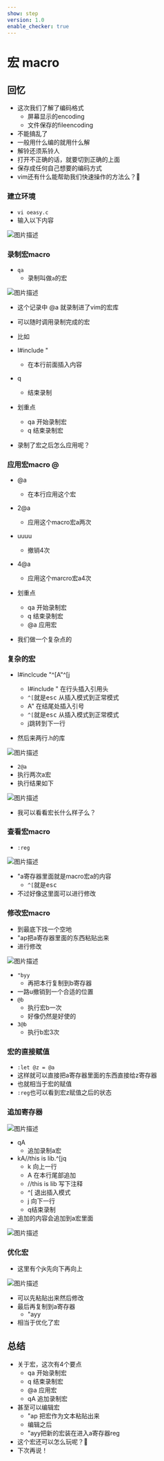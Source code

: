 ```yaml
---
show: step
version: 1.0
enable_checker: true
---
```


# 宏 macro

## 回忆

- 这次我们了解了编码格式
	- 屏幕显示的encoding
	- 文件保存的fileencoding
- 不能搞乱了
- 一般用什么编的就用什么解
- 解铃还须系铃人
- 打开不正确的话，就要切到正确的上面
- 保存成任何自己想要的编码方式
- vim还有什么能帮助我们快速操作的方法么？🤔

### 建立环境

- `vi oeasy.c`
- 输入以下内容

![图片描述](https://doc.shiyanlou.com/courses/uid1190679-20210731-1627726592458)

### 录制宏macro
- `qa`
	- 录制叫做`a`的宏

![图片描述](https://doc.shiyanlou.com/courses/uid1190679-20210731-1627726811173)

- 这个记录中 @a 就录制进了vim的宏库
- 可以随时调用录制完成的宏
- 比如
- I#include "<esc>
	- 在本行前面插入内容
- q
	- 结束录制

- 划重点
	- qa 开始录制宏
	- q 结束录制宏
- 录制了宏之后怎么应用呢？
	
### 应用宏macro @
- @a 
	- 在本行应用这个宏
- 2@a
	- 应用这个macro宏a两次
- uuuu
	- 撤销4次
- 4@a
	- 应用这个marcro宏a4次

- 划重点
	- qa 开始录制宏
	- q 结束录制宏
	- @a 应用宏
- 我们做一个复杂点的


### 复杂的宏

- I#inclcude "^[A"^[j
	- I#include " 在行头插入引用头
	- `^[`就是<kbd>esc</kbd> 从插入模式到正常模式
	- A" 在结尾处插入引号
	- `^[`就是<kbd>esc</kbd> 从插入模式到正常模式
	- j跳转到下一行

- 然后来两行.h的库

![图片描述](https://doc.shiyanlou.com/courses/uid1190679-20211222-1640176268082)

- `2@a`
- 执行两次a宏
- 执行结果如下

![图片描述](https://doc.shiyanlou.com/courses/uid1190679-20211222-1640176275386)

- 我可以看看宏长什么样子么？

### 查看宏macro
- `:reg`

![图片描述](https://doc.shiyanlou.com/courses/uid1190679-20210731-1627727214484)

- "a寄存器里面就是macro宏a的内容
	- `^[`就是<kbd>esc</kbd>
- 不过好像这里面可以进行修改

### 修改宏macro

- 到最底下找一个空地
- "ap把a寄存器里面的东西粘贴出来
- 进行修改

![图片描述](https://doc.shiyanlou.com/courses/uid1190679-20210731-1627727611624)

- `"byy`
	- 再把本行复制到b寄存器
- 一路u撤销到一个合适的位置
- `@b`
	- 执行宏b一次
	- 好像仍然是好使的
- `3@b`
	- 执行b宏3次

### 宏的直接赋值

- `:let @z = @a` 
- 这样就可以直接把a寄存器里面的东西直接给z寄存器
- 也就相当于宏的赋值
- `:reg`也可以看到宏z赋值之后的状态

### 追加寄存器

![图片描述](https://doc.shiyanlou.com/courses/uid1190679-20211222-1640180402031)

- qA
	- 追加录制a宏
- kA//this is lib.^[jq
	- k 向上一行
	- A 在本行尾部追加
	- //this is lib 写下注释
	- ^[ 退出插入模式
	- j 向下一行
	- q结束录制
- 追加的内容会追加到a宏里面

![图片描述](https://doc.shiyanlou.com/courses/uid1190679-20211222-1640181112311)


### 优化宏

- 这里有个jk先向下再向上

![图片描述](https://doc.shiyanlou.com/courses/uid1190679-20210731-1627732315985)

- 可以先粘贴出来然后修改
- 最后再复制到a寄存器
	- "ayy
- 相当于优化了宏

## 总结

- 关于宏，这次有4个要点
	- qa 开始录制宏
	- q 结束录制宏
	- @a 应用宏
	- qA 追加录制宏
- 甚至可以编辑宏
	- "ap 把宏作为文本粘贴出来
	- 编辑之后
	- "ayy把新的宏装在进入a寄存器reg
- 这个宏还可以怎么玩呢？🤔
- 下次再说！





